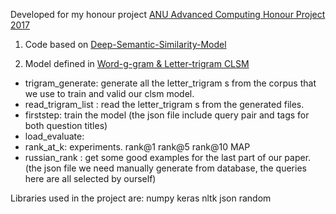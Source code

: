 Developed for my honour project [ANU Advanced Computing Honour Project 2017]

1. Code based on [Deep-Semantic-Similarity-Model]
2. Model defined in [Word-g-gram & Letter-trigram CLSM] 

   [ANU Advanced Computing Honour Project 2017]: <https://github.com/WrynnWang/Empirical-study-Russian-Stackoverflow>

   [Deep-Semantic-Similarity-Model]: <https://github.com/airalcorn2/Deep-Semantic-Similarity-Model>
   

   [Word-g-gram & Letter-trigram CLSM]: <https://www.microsoft.com/en-us/research/wp-content/uploads/2016/02/cikm2014_cdssm_final.pdf>


- trigram_generate: generate all the letter_trigram s from the corpus that we use to train and valid our clsm model.
- read_trigram_list : read the letter_trigram s from the generated files.
- firststep: train the model (the json file include query pair and tags for both question titles)
- load_evaluate: 
- rank_at_k: experiments. rank@1 rank@5 rank@10 MAP
- russian_rank : get some good examples for the last part of our paper. (the json file we need manually generate from database, the queries here are all selected by ourself)






Libraries used in the project are:
numpy
keras
nltk
json
random
